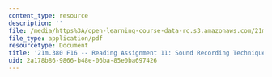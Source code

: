 ```yaml
---
content_type: resource
description: ''
file: /media/https%3A/open-learning-course-data-rc.s3.amazonaws.com/21m-380-music-and-technology-recording-techniques-and-audio-production-fall-2016/2a178b869866b48e06ba85e0ba697426_MIT21M_380F16_assn_rd11.pdf
file_type: application/pdf
resourcetype: Document
title: '21m.380 F16 -- Reading Assignment 11: Sound Recording Techniques'
uid: 2a178b86-9866-b48e-06ba-85e0ba697426
---
```


